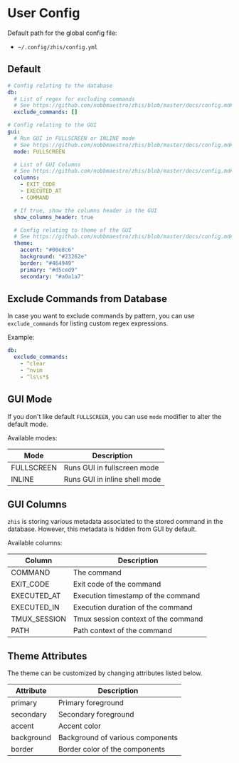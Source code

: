 # User Config

Default path for the global config file:

- `~/.config/zhis/config.yml`

## Default

```yml
# Config relating to the database
db:
  # List of regex for excluding commands
  # See https://github.com/nobbmaestro/zhis/blob/master/docs/config.md#exclude-commands-from-database
  exclude_commands: []

# Config relating to the GUI
gui:
  # Run GUI in FULLSCREEN or INLINE mode
  # See https://github.com/nobbmaestro/zhis/blob/master/docs/config.md#gui-mode
  mode: FULLSCREEN

  # List of GUI Columns
  # See https://github.com/nobbmaestro/zhis/blob/master/docs/config.md#gui-columns
  columns:
    - EXIT_CODE
    - EXECUTED_AT
    - COMMAND

  # If true, show the columns header in the GUI
  show_columns_header: true

  # Config relating to theme of the GUI
  # See https://github.com/nobbmaestro/zhis/blob/master/docs/config.md#theme-attributes
  theme:
    accent: "#00e8c6"
    background: "#23262e"
    border: "#464949"
    primary: "#d5ced9"
    secondary: "#a0a1a7"
```

## Exclude Commands from Database

In case you want to exclude commands by pattern, you can use `exclude_commands` for listing custom regex expressions.

Example:

```yml
db:
  exclude_commands:
    - ^clear
    - ^nvim
    - ^ls\s*$
```

## GUI Mode

If you don't like default `FULLSCREEN`, you can use `mode` modifier to alter the default mode.

Available modes:

| Mode       | Description                   |
| ---------- | ----------------------------- |
| FULLSCREEN | Runs GUI in fullscreen mode   |
| INLINE     | Runs GUI in inline shell mode |

## GUI Columns

`zhis` is storing various metadata associated to the stored command in the database.
However, this metadata is hidden from GUI by default.

Available columns:

| Column       | Description                         |
| ------------ | ----------------------------------- |
| COMMAND      | The command                         |
| EXIT_CODE    | Exit code of the command            |
| EXECUTED_AT  | Execution timestamp of the command  |
| EXECUTED_IN  | Execution duration of the command   |
| TMUX_SESSION | Tmux session context of the command |
| PATH         | Path context of the command         |

## Theme Attributes

The theme can be customized by changing attributes listed below.

| Attribute  | Description                      |
| ---------- | -------------------------------- |
| primary    | Primary foreground               |
| secondary  | Secondary foreground             |
| accent     | Accent color                     |
| background | Background of various components |
| border     | Border color of the components   |

